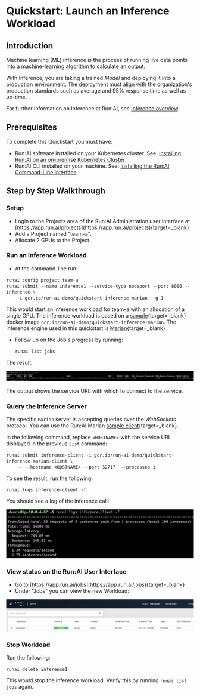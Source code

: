 # Quickstart: Launch an Inference Workload

## Introduction

Machine learning (ML) inference is the process of running live data points into a machine-learning algorithm to calculate an output. 

With Inference, you are taking a trained _Model_ and deploying it into a production environment. The deployment must align with the organization's production standards such as average and 95% response time as well as up-time. 

For further information on Inference at Run:AI, see [Inference overview](../../developer/inference/overview.md).

## Prerequisites 

To complete this Quickstart you must have:

*   Run:AI software installed on your Kubernetes cluster. See: [Installing Run:AI on an on-premise Kubernetes Cluster](../../Administrator/Cluster-Setup/cluster-install.md)
*   Run:AI CLI installed on your machine. See: [Installing the Run:AI Command-Line Interface](../../Administrator/Researcher-Setup/cli-install.md)

## Step by Step Walkthrough

### Setup

*  Login to the Projects area of the Run:AI Administration user interface at [https://app.run.ai/projects](https://app.run.ai/projects){target=_blank}
*  Add a Project named "team-a".
*  Allocate 2 GPUs to the Project.

### Run an Inference Workload

*   At the command-line run:

```
runai config project team-a
runai submit --name inference1 --service-type nodeport --port 8000 --inference \
    -i gcr.io/run-ai-demo/quickstart-inference-marian  -g 1
```

This would start an inference workload for team-a with an allocation of a single GPU. The inference workload is based on a [sample](https://github.com/run-ai/models/tree/main/models/marian/server){target=_blank} docker image ``gcr.io/run-ai-demo/quickstart-inference-marian``. The inference engine used in this quickstart is [Marian](https://marian-nmt.github.io/){target=_blank}

*   Follow up on the Job's progress by running:

        runai list jobs

The result:

![inference-list.png](img/inference-list.png)

The output shows the service URL with which to connect to the service.

### Query the Inference Server

The specific `Marian` server is accepting queries over the _WebSockets_ protocol. You can use the Run:AI Marian [sample client](https://github.com/run-ai/models/tree/main/models/marian/client){target=_blank}.

In the following command, replace  `<HOSTNAME>` with the service URL displayed in the previous `list` command:

```
runai submit inference-client -i gcr.io/run-ai-demo/quickstart-inference-marian-client \
    -- --hostname <HOSTNAME> --port 32717  --processes 1 
```

To see the result, run the following:

```
runai logs inference-client -f
```

You should see a log of the inference call:

![inference-client-output.png](img/inference-client-output.png)

### View status on the Run:AI User Interface

*   Go to [https://app.run.ai/jobs](https://app.run.ai/jobs){target=_blank}
* Under "Jobs" you can view the new Workload:

![inference-job-list.png](img/inference-job-list.png) 



### Stop Workload

Run the following:

    runai delete inference1

This would stop the inference workload. Verify this by running ``runai list jobs`` again.

